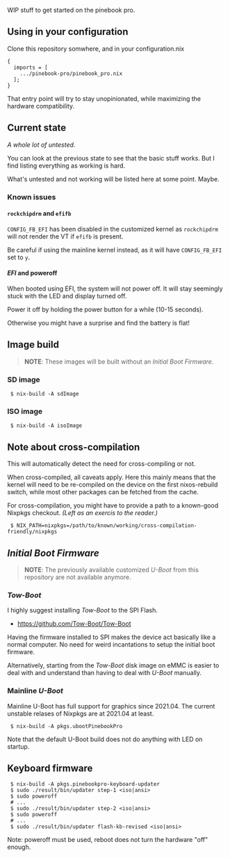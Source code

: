WIP stuff to get started on the pinebook pro.

## Using in your configuration

Clone this repository somwhere, and in your configuration.nix

```
{
  imports = [
    .../pinebook-pro/pinebook_pro.nix
  ];
}
```

That entry point will try to stay unopinionated, while maximizing the hardware
compatibility.


## Current state

*A whole lot of untested*.

You can look at the previous state to see that the basic stuff works. But I
find listing everything as working is hard.

What's untested and not working will be listed here at some point. Maybe.

### Known issues

#### `rockchipdrm` and `efifb`

`CONFIG_FB_EFI` has been disabled in the customized kernel as `rockchipdrm`
will not render the VT if `efifb` is present.

Be careful if using the mainline kernel instead, as it will have
`CONFIG_FB_EFI` set to `y`.

#### *EFI* and poweroff

When booted using EFI, the system will not power off. It will stay seemingly
stuck with the LED and display turned off.

Power it off by holding the power button for a while (10-15 seconds).

Otherwise you might have a surprise and find the battery is flat!


## Image build

> **NOTE**: These images will be built without an *Initial Boot Firmware*.

### SD image

```
 $ nix-build -A sdImage
```

### ISO image

```
 $ nix-build -A isoImage
```

## Note about cross-compilation

This will automatically detect the need for cross-compiling or not.

When cross-compiled, all caveats apply. Here this mainly means that the kernel
will need to be re-compiled on the device on the first nixos-rebuild switch,
while most other packages can be fetched from the cache.

For cross-compilation, you might have to provide a path to a known-good Nixpkgs
checkout. *(Left as an exercis to the reader.)*

```
 $ NIX_PATH=nixpkgs=/path/to/known/working/cross-compilation-friendly/nixpkgs
```

## *Initial Boot Firmware*

> **NOTE**: The previously available customized *U-Boot* from this repository
> are not available anymore.

### *Tow-Boot*

I highly suggest installing *Tow-Boot* to the SPI Flash.

 - https://github.com/Tow-Boot/Tow-Boot

Having the firmware installed to SPI makes the device act basically like a
normal computer. No need for weird incantations to setup the initial boot
firmware.

Alternatively, starting from the *Tow-Boot* disk image on eMMC is easier to
deal with and understand than having to deal with *U-Boot* manually.


### Mainline *U-Boot*

Mainline U-Boot has full support for graphics since 2021.04. The current
unstable relases of Nixpkgs are at 2021.04 at least.

```
 $ nix-build -A pkgs.ubootPinebookPro
```

Note that the default U-Boot build does not do anything with LED on startup.


## Keyboard firmware

```
 $ nix-build -A pkgs.pinebookpro-keyboard-updater
 $ sudo ./result/bin/updater step-1 <iso|ansi>
 $ sudo poweroff
 # ...
 $ sudo ./result/bin/updater step-2 <iso|ansi>
 $ sudo poweroff
 # ...
 $ sudo ./result/bin/updater flash-kb-revised <iso|ansi>
```

Note: poweroff must be used, reboot does not turn the hardware "off" enough.
